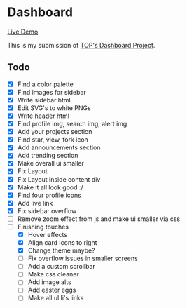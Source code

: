 # Dashboard
[Live Demo](https://devansh-baghel.github.io/odin-dashboard/)

This is my submission of [TOP's Dashboard Project](https://www.theodinproject.com/lessons/node-path-intermediate-html-and-css-admin-dashboard).

## Todo
- [x] Find a color palette
- [x] Find images for sidebar
- [x] Write sidebar html
- [x] Edit SVG's to white PNGs
- [x] Write header html
- [x] Find profile img, search img, alert img
- [x] Add your projects section
- [x] Find star, view, fork icon
- [x] Add announcements section
- [x] Add trending section
- [x] Make overall ui smaller
- [x] Fix Layout
- [x] Fix Layout inside content div
- [x] Make it all look good :/
- [x] Find four profile icons
- [x] Add live link
- [x] Fix sidebar overflow
- [ ] Remove zoom effect from js and make ui smaller via css
- [ ] Finishing touches
	- [x] Hover effects
	- [x] Align card icons to right
	- [x] Change theme maybe?
	- [ ] Fix overflow issues in smaller screens
	- [ ] Add a custom scrollbar
	- [ ] Make css cleaner
	- [ ] Add image alts
	- [ ] Add easter eggs
	- [ ] Make all ul li's links